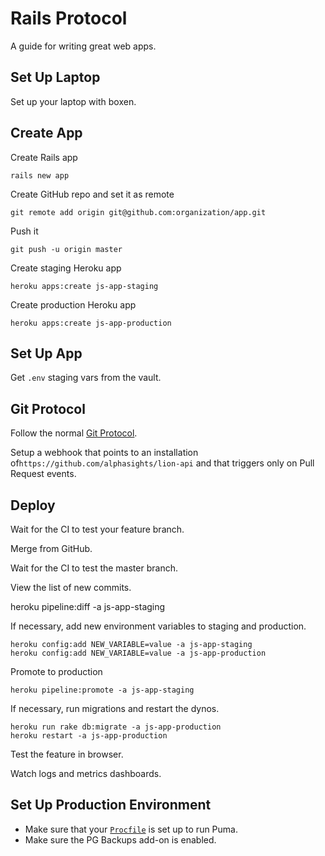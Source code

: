 Rails Protocol
==============

A guide for writing great web apps.

Set Up Laptop
-------------

Set up your laptop with boxen.

Create App
----------

Create Rails app

    rails new app

Create GitHub repo and set it as remote

    git remote add origin git@github.com:organization/app.git

Push it
  
    git push -u origin master

Create staging Heroku app

    heroku apps:create js-app-staging

Create production Heroku app
  
    heroku apps:create js-app-production

Set Up App
----------

Get `.env` staging vars from the vault.

Git Protocol
------------

Follow the normal [Git Protocol](/protocol/git).

Setup a webhook that points to an installation of`https://github.com/alphasights/lion-api`
and that triggers only on Pull Request events.

Deploy
------

Wait for the CI to test your feature branch.

Merge from GitHub.

Wait for the CI to test the master branch.

View the list of new commits.
  
  heroku pipeline:diff -a js-app-staging

If necessary, add new environment variables to staging and production.

    heroku config:add NEW_VARIABLE=value -a js-app-staging
    heroku config:add NEW_VARIABLE=value -a js-app-production

Promote to production

    heroku pipeline:promote -a js-app-staging

If necessary, run migrations and restart the dynos.

    heroku run rake db:migrate -a js-app-production
    heroku restart -a js-app-production

Test the feature in browser.

Watch logs and metrics dashboards.

Set Up Production Environment
-----------------------------

* Make sure that your [`Procfile`] is set up to run Puma.
* Make sure the PG Backups add-on is enabled.

[`Procfile`]: https://devcenter.heroku.com/articles/procfile

